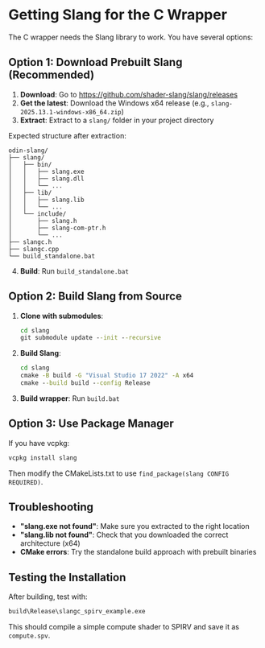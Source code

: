 # Getting Slang for the C Wrapper

The C wrapper needs the Slang library to work. You have several options:

## Option 1: Download Prebuilt Slang (Recommended)

1. **Download**: Go to https://github.com/shader-slang/slang/releases
2. **Get the latest**: Download the Windows x64 release (e.g., `slang-2025.13.1-windows-x86_64.zip`)
3. **Extract**: Extract to a `slang/` folder in your project directory

Expected structure after extraction:
```
odin-slang/
├── slang/
│   ├── bin/
│   │   ├── slang.exe
│   │   ├── slang.dll
│   │   └── ...
│   ├── lib/
│   │   ├── slang.lib
│   │   └── ...
│   └── include/
│       ├── slang.h
│       ├── slang-com-ptr.h
│       └── ...
├── slangc.h
├── slangc.cpp
└── build_standalone.bat
```

4. **Build**: Run `build_standalone.bat`

## Option 2: Build Slang from Source

1. **Clone with submodules**:
   ```cmd
   cd slang
   git submodule update --init --recursive
   ```

2. **Build Slang**:
   ```cmd
   cd slang
   cmake -B build -G "Visual Studio 17 2022" -A x64
   cmake --build build --config Release
   ```

3. **Build wrapper**: Run `build.bat`

## Option 3: Use Package Manager

If you have vcpkg:
```cmd
vcpkg install slang
```

Then modify the CMakeLists.txt to use `find_package(slang CONFIG REQUIRED)`.

## Troubleshooting

- **"slang.exe not found"**: Make sure you extracted to the right location
- **"slang.lib not found"**: Check that you downloaded the correct architecture (x64)
- **CMake errors**: Try the standalone build approach with prebuilt binaries

## Testing the Installation

After building, test with:
```cmd
build\Release\slangc_spirv_example.exe
```

This should compile a simple compute shader to SPIRV and save it as `compute.spv`.

